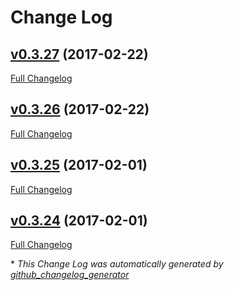 # Change Log

## [v0.3.27](https://github.com/andela-jugba/upgraded-bassoon/tree/v0.3.27) (2017-02-22)
[Full Changelog](https://github.com/andela-jugba/upgraded-bassoon/compare/v0.3.26...v0.3.27)

## [v0.3.26](https://github.com/andela-jugba/upgraded-bassoon/tree/v0.3.26) (2017-02-22)
[Full Changelog](https://github.com/andela-jugba/upgraded-bassoon/compare/v0.3.25...v0.3.26)

## [v0.3.25](https://github.com/andela-jugba/upgraded-bassoon/tree/v0.3.25) (2017-02-01)
[Full Changelog](https://github.com/andela-jugba/upgraded-bassoon/compare/v0.3.24...v0.3.25)

## [v0.3.24](https://github.com/andela-jugba/upgraded-bassoon/tree/v0.3.24) (2017-02-01)
[Full Changelog](https://github.com/andela-jugba/upgraded-bassoon/compare/v0.3.23...v0.3.24)



\* *This Change Log was automatically generated by [github_changelog_generator](https://github.com/skywinder/Github-Changelog-Generator)*